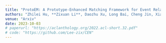 ```yaml
---
title: "ProtoEM: A Prototype-Enhanced Matching Framework for Event Relation Extraction"
authors: "Zhilei Hu, **Zixuan Li**, Daozhu Xu, Long Bai, Cheng Jin, Xiaolong Jin, Jiafeng Guo, Xueqi Cheng"
venue: "Arxiv"
date: 2023-10-03
# paperurl: "https://aclanthology.org/2022.acl-short.32.pdf"
# code: "https://github.com/Lee-zix/CEN"
---
```

